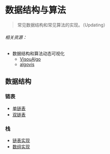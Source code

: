 # 数据结构与算法

> 常见数据结构和常见算法的实现。（Updating）  
  
###### 相关资源：  
+ 数据结构和算法动态可视化
	+ [VisouAlgo](http://visualgo.net/)
	+ [algovis](https://github.com/enjalot/algovis)

## 数据结构

### 链表

+ [单链表](https://github.com/LordHope/DataStructure/tree/master/C/LinkedList/SingleLinkedList)
+ [双链表](https://github.com/LordHope/DataStructure/tree/master/C/LinkedList/DoubleLinkedList)

### 栈

+ [链表实现](https://github.com/LordHope/DataStructure/tree/master/C/Stack/ListImplementation)
+ [数组实现](https://github.com/LordHope/DataStructure/tree/master/C/Stack/ArrayImplementation)


